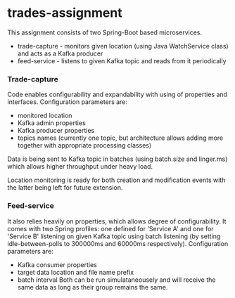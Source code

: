 # trades-assignment
This assignment consists of two Spring-Boot based microservices.
- trade-capture - monitors given location (using Java WatchService class) and acts as a Kafka producer
- feed-service - listens to given Kafka topic and reads from it periodically

### Trade-capture
Code enables configurability and expandability with using of properties and interfaces.
Configuration parameters are:
- monitored location
- Kafka admin properties
- Kafka producer properties
- topics names (currently one topic, but architecture allows adding more together with appropriate processing classes)

Data is being sent to Kafka topic in batches (using batch.size and linger.ms) which allows higher throughput under heavy load.

Location monitoring is ready for both creation and modification events with the latter being left for future extension.

### Feed-service
It also relies heavily on properties, which allows degree of configurability. It comes with two Spring profiles: one defined for 'Service A' and one for 'Service B' listening on given Kafka topic using batch listening (by setting idle-between-polls to 300000ms and 60000ms respectively).
Configuration parameters are:
- Kafka consumer properties
- target data location and file name prefix
- batch interval
Both can be run simulataneousely and will receive the same data as long as their group remains the same.
